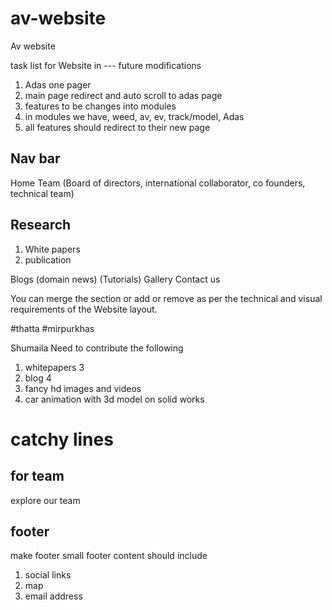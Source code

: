 # av-website
Av website

task list for Website in --- future modifications
1. Adas one pager
2. main page redirect and auto scroll to adas page
3. features to be changes into modules
4. in modules we have, weed, av, ev, track/model, Adas
5. all features should redirect to their new page

## Nav bar
Home
Team (Board of directors, international collaborator, co founders, technical team)

## Research
1. White papers
2. publication

Blogs (domain news) (Tutorials)
Gallery
Contact us 

You can merge the section or add or remove as per the technical and visual requirements of the Website layout.


#thatta
#mirpurkhas


Shumaila Need to contribute the following
1. whitepapers 3
2. blog 4
3. fancy hd images and videos 
4. car animation with 3d model on solid works


# catchy lines
## for team
explore our team

## footer 
make footer small
footer content should include 
1. social links
2. map
3. email address


